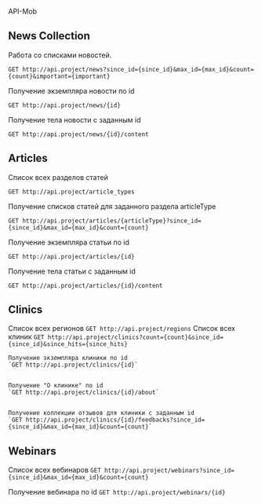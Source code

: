 API-Mob

## News Collection

Работа со списками новостей.

`GET http://api.project/news?since_id={since_id}&max_id={max_id}&count={count}&important={important}`


Получение экземпляра новости по id

`GET http://api.project/news/{id}`


Получение тела новости с заданным id

`GET http://api.project/news/{id}/content`



## Articles

Список всех разделов статей

`GET http://api.project/article_types`


Получение списков статей для заданного раздела articleType

`GET http://api.project/articles/{articleType}?since_id={since_id}&max_id={max_id}&count={count}`


Получение экземпляра статьи по id

`GET http://api.project/articles/{id}`


Получение тела статьи с заданным id

`GET http://api.project/articles/{id}/content`



## Clinics

Список всех регионов
	`GET http://api.project/regions`
Список всех клиник
	`GET http://api.project/clinics?count={count}&since_id={since_id}&since_hits={since_hits}`


	Получение экземпляра клиники по id
	`GET http://api.project/clinics/{id}`


	Получение "О клинике" по id
	`GET http://api.project/clinics/{id}/about`


	Получение коллекции отзывов для клиники с заданным id
	`GET http://api.project/clinics/{id}/feedbacks?since_id={since_id}&max_id={max_id}&count={count}`



## Webinars

Список всех вебинаров
`GET http://api.project/webinars?since_id={since_id}&max_id={max_id}&count={count}`


Получение вебинара по id
`GET http://api.project/webinars/{id}`